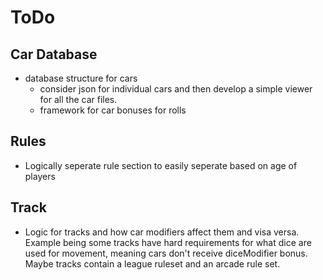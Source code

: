 # ToDo

## Car Database
* database structure for cars
    * consider json for individual cars and then develop a simple viewer for all the car files.
    * framework for car bonuses for rolls

## Rules
* Logically seperate rule section to easily seperate based on age of players

## Track
* Logic for tracks and how car modifiers affect them and visa versa. Example being some tracks have hard requirements for what dice are used for movement, meaning cars don't receive diceModifier bonus. Maybe tracks contain a league ruleset and an arcade rule set.